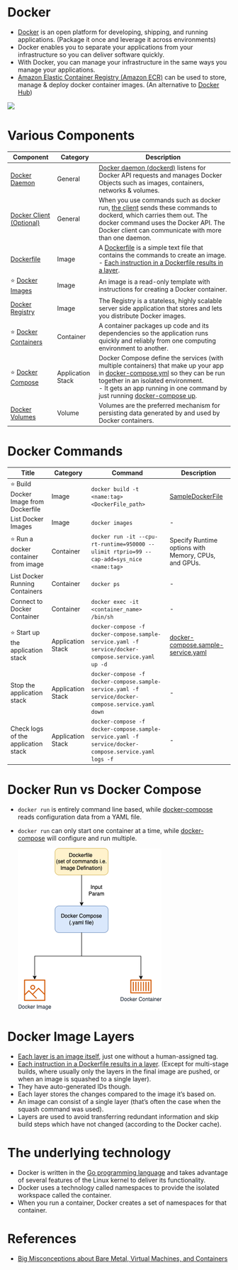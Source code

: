 # Docker
- [Docker](https://docs.docker.com/get-started/overview/) is an open platform for developing, shipping, and running applications. (Package it once and leverage it across environments)
- Docker enables you to separate your applications from your infrastructure so you can deliver software quickly. 
- With Docker, you can manage your infrastructure in the same ways you manage your applications.
- [Amazon Elastic Container Registry (Amazon ECR)](../../../2_AWSComponents/4_ContainerOrchestrationServices/AmazonECR.md) can be used to store, manage & deploy docker container images. (An alternative to [Docker Hub](https://hub.docker.com/))

![](https://docs.docker.com/engine/images/architecture.svg)

# Various Components

| Component                                                                              | Category          | Description                                                                                                                                                                                                                                                                                                                                                            |
|----------------------------------------------------------------------------------------|-------------------|------------------------------------------------------------------------------------------------------------------------------------------------------------------------------------------------------------------------------------------------------------------------------------------------------------------------------------------------------------------------|
| [Docker Daemon](https://docs.docker.com/get-started/overview/)                         | General           | [Docker daemon (dockerd)](https://docs.docker.com/get-started/overview/) listens for Docker API requests and manages Docker Objects such as images, containers, networks & volumes.                                                                                                                                                                                    |
| [Docker Client (Optional)](https://docs.docker.com/get-started/overview/)              | General           | When you use commands such as docker run, [the client](https://docs.docker.com/get-started/overview/) sends these commands to dockerd, which carries them out. The docker command uses the Docker API. The Docker client can communicate with more than one daemon.                                                                                                    |
| [Dockerfile](https://docs.docker.com/language/golang/build-images/)                    | Image             | A [Dockerfile](https://docs.docker.com/language/golang/build-images/) is a simple text file that contains the commands to create an image. <br/>- [Each instruction in a Dockerfile results in a layer](https://vsupalov.com/docker-image-layers/).                                                                                                                    |
| :star: [Docker Images](https://docs.docker.com/get-started/overview/#images)           | Image             | An image is a read-only template with instructions for creating a Docker container.                                                                                                                                                                                                                                                                                    |
| [Docker Registry](https://docs.docker.com/registry/)                                   | Image             | The Registry is a stateless, highly scalable server side application that stores and lets you distribute Docker images.                                                                                                                                                                                                                                                |
| :star: [Docker Containers](https://docs.docker.com/get-started/overview/#containers)   | Container         | A container packages up code and its dependencies so the application runs quickly and reliably from one computing environment to another.                                                                                                                                                                                                                              |
| :star: [Docker Compose](https://docs.docker.com/get-started/08_using_compose/)         | Application Stack | Docker Compose define the services (with multiple containers) that make up your app in [docker-compose.yml](https://docs.docker.com/compose/compose-file/) so they can be run together in an isolated environment. <br/>- It gets an app running in one command by just running [docker-compose up](https://docs.docker.com/engine/reference/commandline/compose_up/). |
| [Docker Volumes](https://docs.docker.com/storage/volumes/)                             | Volume            | Volumes are the preferred mechanism for persisting data generated by and used by Docker containers.                                                                                                                                                                                                                                                                    |

# Docker Commands

| Title                                       | Category               | Command                                                                                                 | Description                                                              |
|---------------------------------------------|------------------------|---------------------------------------------------------------------------------------------------------|--------------------------------------------------------------------------|
| :star: Build Docker Image from Dockerfile   | Image                  | `docker build -t <name:tag> <DockerFile_path>`                                                          | [SampleDockerFile](SampleDockerFile)                                     |
| List Docker Images                          | Image                  | `docker images`                                                                                         | -                                                                        |
| :star: Run a docker container from image    | Container              | `docker run -it --cpu-rt-runtime=950000 --ulimit rtprio=99 --cap-add=sys_nice <name:tag>`               | Specify Runtime options with Memory, CPUs, and GPUs.                     |
| List Docker Running Containers              | Container              | `docker ps`                                                                                             | -                                                                        |
| Connect to Docker Container                 | Container              | `docker exec -it <container_name> /bin/sh`                                                              | -                                                                        |
| :star: Start up the application stack       | Application Stack      | `docker-compose -f docker-compose.sample-service.yaml -f service/docker-compose.service.yaml up -d`     | [docker-compose.sample-service.yaml](docker-compose.sample-service.yaml) |
| Stop the application stack                  | Application Stack      | `docker-compose -f docker-compose.sample-service.yaml -f service/docker-compose.service.yaml down`      | -                                                                        |
| Check logs of the application stack         | Application Stack      | `docker-compose -f docker-compose.sample-service.yaml -f service/docker-compose.service.yaml logs -f`   | -                                                                        |

# Docker Run vs Docker Compose
- `docker run` is entirely command line based, while [docker-compose](https://www.theserverside.com/blog/Coffee-Talk-Java-News-Stories-and-Opinions/Docker-run-vs-docker-compose-Whats-the-difference) reads configuration data from a YAML file.
- `docker run` can only start one container at a time, while [docker-compose](https://www.theserverside.com/blog/Coffee-Talk-Java-News-Stories-and-Opinions/Docker-run-vs-docker-compose-Whats-the-difference) will configure and run multiple.

  ![](assets/Docker_Concepts.png)

# Docker Image Layers
- [Each layer is an image itself](https://vsupalov.com/docker-image-layers/), just one without a human-assigned tag.
- [Each instruction in a Dockerfile results in a layer](). (Except for multi-stage builds, where usually only the layers in the final image are pushed, or when an image is squashed to a single layer).
- They have auto-generated IDs though.
- Each layer stores the changes compared to the image it’s based on.
- An image can consist of a single layer (that’s often the case when the squash command was used).
- Layers are used to avoid transferring redundant information and skip build steps which have not changed (according to the Docker cache).

# The underlying technology
- Docker is written in the [Go programming language](../../../5_ProgrammingLanguages/1_GoLang) and takes advantage of several features of the Linux kernel to deliver its functionality. 
- Docker uses a technology called namespaces to provide the isolated workspace called the container. 
- When you run a container, Docker creates a set of namespaces for that container.

# References
- [Big Misconceptions about Bare Metal, Virtual Machines, and Containers](https://www.youtube.com/watch?v=Jz8Gs4UHTO8)